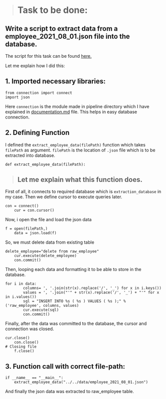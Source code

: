 > # Task to be done:
## Write a script to extract data from a employee_2021_08_01.json file into the database.

The script for this task can be found [here.](https://github.com/sanjeevbanmala/ETL/blob/master/Day2/src/pipeline/extract_employee_data.py)

Let me explain how I did this:

## 1. Imported necessary libraries:
```
from connection import connect
import json
```
Here `connection` is the module made in pipeline directory which I have explained in [documentation.md]() file. This helps in easy database connection.

##  2. Defining Function
I defined the `extract_employee_data(filePath)` function which takes `filePath` as argument. `filePath` is the location of `.json` file which is to be extracted into database.
```
def extract_employee_data(filePath):
```
> ## Let me explain what this function does. 
First of all, it connects to required database which is `extraction_database` in my case. Then we define cursor to execute queries later.
```
con = connect()
    cur = con.cursor()
```
Now, i open the file and load the json data
```
f = open(filePath,)
    data = json.load(f)
```
So, we must delete data from existing table
```
delete_employee="delete from raw_employee"
    cur.execute(delete_employee)
    con.commit()
```
Then, looping each data and formatting it to be able to store in the database.
```
for i in data:
        columns= ', '.join(str(x).replace('/', '_') for x in i.keys())
        values = ', '.join("'" + str(x).replace('/', '_') + "'" for x in i.values())
        sql = "INSERT INTO %s ( %s ) VALUES ( %s );" % ('raw_employee', columns, values)
        cur.execute(sql)
        con.commit()
```
Finally, after the data was committed to the database, the cursor and connection was closed.
```
cur.close()
    con.close()
# Closing file
    f.close()
```
## 3. Function call with correct file-path:
```
if __name__ == "__main__":
    extract_employee_data("../../data/employee_2021_08_01.json")
```
And finally the json data was extracted to raw_employee table.
